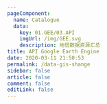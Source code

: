 ```yaml
---
pageComponent: 
  name: Catalogue
  data: 
    key: 01.GEE/03.API
    imgUrl: /img/GEE.svg
    description: 地信数据资源汇总
title: API Google Earth Engine 
date: 2020-03-11 21:50:53
permalink: /data-gis-shange
sidebar: false
article: false
comment: false
editLink: false
---
```

